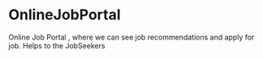 # OnlineJobPortal
Online Job Portal , where we can see job recommendations and apply  for job. Helps to the JobSeekers
